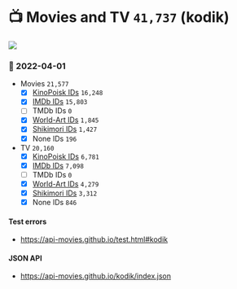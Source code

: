 # :tv: Movies and TV `41,737` (kodik)

<a href="https://API-Movies.github.io"><img src="https://API-Movies.github.io/banner.png?cache"></a>

### :date: 2022-04-01
- Movies `21,577`
  - [x] <a href="https://API-Movies.github.io/kodik/movie_kinopoisk_ids.json">KinoPoisk IDs</a> `16,248`
  - [x] <a href="https://API-Movies.github.io/kodik/movie_imdb_ids.json">IMDb IDs</a> `15,803`
  - [ ] TMDb IDs `0`
  - [x] <a href="https://API-Movies.github.io/kodik/movie_world_art_ids.json">World-Art IDs</a> `1,845`
  - [x] <a href="https://API-Movies.github.io/kodik/movie_shikimori_ids.json">Shikimori IDs</a> `1,427`
  - [x] None IDs `196`
- TV `20,160`
  - [x] <a href="https://API-Movies.github.io/kodik/tv_kinopoisk_ids.json">KinoPoisk IDs</a> `6,781`
  - [x] <a href="https://API-Movies.github.io/kodik/tv_imdb_ids.json">IMDb IDs</a> `7,098`
  - [ ] TMDb IDs `0`
  - [x] <a href="https://API-Movies.github.io/kodik/tv_world_art_ids.json">World-Art IDs</a> `4,279`
  - [x] <a href="https://API-Movies.github.io/kodik/tv_shikimori_ids.json">Shikimori IDs</a> `3,312`
  - [x] None IDs `846`
#### Test errors
- <a href='https://api-movies.github.io/test.html#kodik'>https://api-movies.github.io/test.html#kodik</a>
#### JSON API
- <a href='https://api-movies.github.io/kodik/index.json'>https://api-movies.github.io/kodik/index.json</a>
